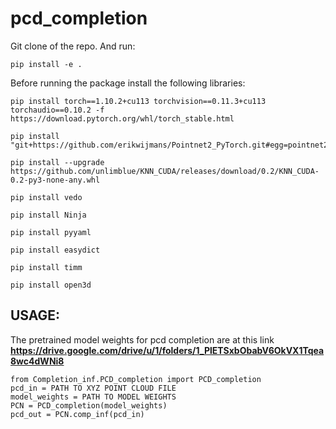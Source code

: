 # pcd_completion
Git clone of the repo. And run:
```
pip install -e .
```

Before running the package install the following libraries: 
```
pip install torch==1.10.2+cu113 torchvision==0.11.3+cu113 torchaudio==0.10.2 -f https://download.pytorch.org/whl/torch_stable.html 

pip install "git+https://github.com/erikwijmans/Pointnet2_PyTorch.git#egg=pointnet2_ops&subdirectory=pointnet2_ops_lib" 

pip install --upgrade https://github.com/unlimblue/KNN_CUDA/releases/download/0.2/KNN_CUDA-0.2-py3-none-any.whl 

pip install vedo

pip install Ninja

pip install pyyaml

pip install easydict

pip install timm

pip install open3d
```
## USAGE:
The pretrained model weights for pcd completion are at this link **https://drive.google.com/drive/u/1/folders/1_PlETSxbObabV6OkVX1Tqea8wc4dWNi8**
```
from Completion_inf.PCD_completion import PCD_completion
pcd_in = PATH TO XYZ POINT CLOUD FILE
model_weights = PATH TO MODEL WEIGHTS
PCN = PCD_completion(model_weights)
pcd_out = PCN.comp_inf(pcd_in)
```
